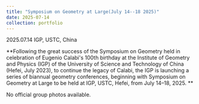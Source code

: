 ```yaml
---
title: "Symposium on Geometry at Large(July 14--18 2025)"
date: 2025-07-14
collection: portfolio
---
```


2025.07.14 IGP, USTC, China

**Following the great success of the Symposium on Geometry held in celebration of Eugenio Calabi's 100th birthday at the Institute of Geometry and Physics (IGP) of the University of Science and Technology of China (Hefei, July 2023), to continue the legacy of Calabi, the IGP is launching a series of biannual geometry conferences, beginning with Symposium on Geometry at Large to be held at IGP, USTC, Hefei, from July 14–18, 2025. **



No official group photos available.
